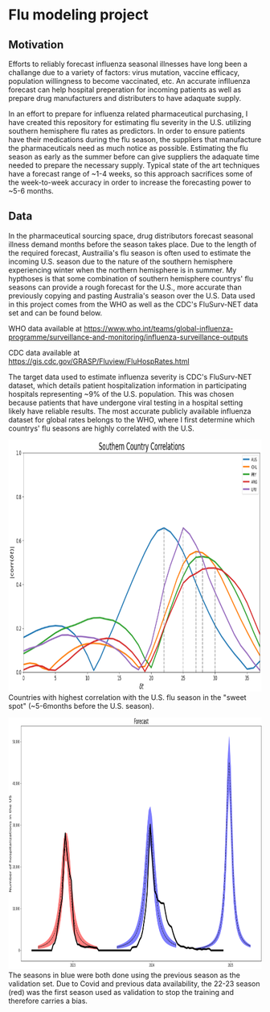 # Flu modeling project

## Motivation
Efforts to reliably forecast influenza seasonal illnesses have long been a challange due to a variety of factors: virus mutation, vaccine efficacy, population willingness to become vaccinated, etc. An accurate inflluenza forecast can help hospital preperation for incoming patients as well as prepare drug manufacturers and distributers to have adaquate supply.

In an effort to prepare for influenza related pharmaceutical purchasing, I have created this repository for estimating flu severity in the U.S. utilizing southern hemisphere flu rates as predictors. In order to ensure patients have their medications during the flu season, the suppliers that manufacture the pharmaceuticals need as much notice as possible. Estimating the flu season as early as the summer before can give suppliers the adaquate time needed to prepare the necessary supply. Typical state of the art techniques have a forecast range of ~1-4 weeks, so this approach sacrifices some of the week-to-week accuracy in order to increase the forecasting power to ~5-6 months.

## Data
In the pharmaceutical sourcing space, drug distributors forecast seasonal illness demand months before the season takes place. Due to the length of the required forecast, Austrailia's flu season is often used to estimate the incoming U.S. season due to the nature of the southern hemisphere experiencing winter when the northern hemisphere is in summer. My hypthoses is that some combination of southern hemisphere countrys' flu seasons can provide a rough forecast for the U.S., more accurate than previously copying and pasting Australia's season over the U.S. Data used in this project comes from the WHO as well as the CDC's FluSurv-NET data set and can be found below.

WHO data available at https://www.who.int/teams/global-influenza-programme/surveillance-and-monitoring/influenza-surveillance-outputs

CDC data available at https://gis.cdc.gov/GRASP/Fluview/FluHospRates.html


The target data used to estimate influenza severity is CDC's FluSurv-NET dataset, which details patient hospitalization information in participating hospitals representing ~9% of the U.S. population. This was chosen because patients that have undergone viral testing in a hospital setting likely have reliable results. The most accurate publicly available influenza dataset for global rates belongs to the WHO, where I first determine which countrys' flu seasons are highly correlated with the U.S.

<p>
    <img src="./Pictures/SH_Corrs.PNG" width="1000" height="500" />
    <caption>Countries with highest correlation with the U.S. flu season in the "sweet spot" (~5-6months before the U.S. season). </caption>
</p>

<p>
    <img src="./Pictures/Forecasts.png" width="1000" height="500" />
    <caption>The seasons in blue were both done using the previous season as the validation set. Due to Covid and previous data availability, the 22-23 season (red) was the first season used as validation to stop the training and therefore carries a bias. </caption>
</p>

